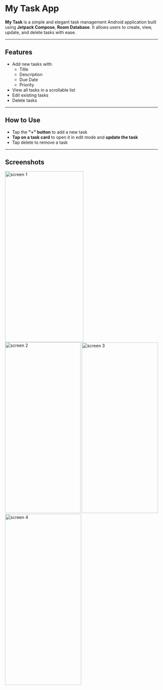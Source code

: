 #  My Task App

**My Task** is a simple and elegant task management Android application built using **Jetpack Compose**, **Room Database**. It allows users to create, view, update, and delete tasks with ease.

---

##  Features

- Add new tasks with:
  - Title
  - Description
  - Due Date
  - Priority
- View all tasks in a scrollable list
- Edit existing tasks
- Delete tasks

---
##  How to Use

- Tap the **"+" button** to add a new task
- **Tap on a task card** to open it in edit mode and **update the task**
-   Tap delete to remove a task

---
##  Screenshots

<img width="258" height="561" alt="screen 1" src="https://github.com/user-attachments/assets/30343c30-461c-4d58-be12-2721e69eb6ec" />
<img width="249" height="561" alt="screen 2" src="https://github.com/user-attachments/assets/6b3de8da-8053-4d2e-9585-103fb970cde3" />
<img width="251" height="560" alt="screen 3" src="https://github.com/user-attachments/assets/078754a5-6e54-4593-a619-72f05cd9514d" />
<img width="251" height="561" alt="screen 4" src="https://github.com/user-attachments/assets/ccfa13e3-524c-4539-8f45-1629fdc785ed" />





